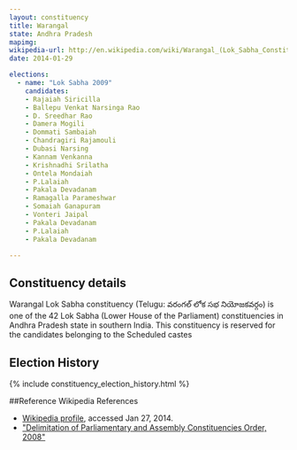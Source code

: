 ```yaml
---
layout: constituency
title: Warangal
state: Andhra Pradesh
mapimg: 
wikipedia-url: http://en.wikipedia.com/wiki/Warangal_(Lok_Sabha_Constituency)
date: 2014-01-29

elections: 
  - name: "Lok Sabha 2009"
    candidates: 
    - Rajaiah Siricilla 
    - Ballepu Venkat Narsinga Rao 
    - D. Sreedhar Rao 
    - Damera Mogili 
    - Dommati Sambaiah 
    - Chandragiri Rajamouli 
    - Dubasi Narsing 
    - Kannam Venkanna 
    - Krishnadhi Srilatha 
    - Ontela Mondaiah 
    - P.Lalaiah 
    - Pakala Devadanam 
    - Ramagalla Parameshwar 
    - Somaiah Ganapuram 
    - Vonteri Jaipal 
    - Pakala Devadanam 
    - P.Lalaiah 
    - Pakala Devadanam 

---
```

## Constituency details
Warangal Lok Sabha constituency (Telugu: వరంగల్ లోక సభ నియోజకవర్గం) is one of the 42 Lok Sabha (Lower House of the Parliament) constituencies in Andhra Pradesh state in southern India. This constituency is reserved for the candidates belonging to the Scheduled castes




## Election History
{% include constituency_election_history.html %}

##Reference
Wikipedia References
- [Wikipedia profile]({{page.profile.wikipedia}}), accessed Jan 27, 2014.
- ["Delimitation of Parliamentary and Assembly Constituencies Order, 2008"][wiki1]

[wiki1]: http://eci.nic.in/eci_main/CurrentElections/CONSOLIDATED_ORDER%20_ECI%20.pdf
